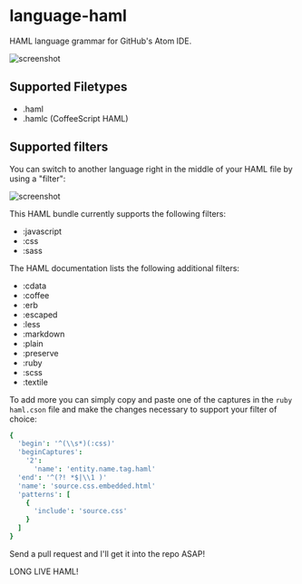 
language-haml
=============
HAML language grammar for GitHub's Atom IDE.

![screenshot](http://ridingtheclutch.com.s3.amazonaws.com/images/language-haml.png)

## Supported Filetypes

* .haml
* .hamlc (CoffeeScript HAML)

## Supported filters

You can switch to another language right in the middle of your HAML file by
using a "filter":

![screenshot](http://ridingtheclutch.com.s3.amazonaws.com/images/haml_filters.png)

This HAML bundle currently supports the following filters:

* :javascript
* :css
* :sass

The HAML documentation lists the following additional filters:

* :cdata
* :coffee
* :erb
* :escaped
* :less
* :markdown
* :plain
* :preserve
* :ruby
* :scss
* :textile

To add more you can simply copy and paste one of the captures in the `ruby haml.cson` file
and make the changes necessary to support your filter of choice:

```cson
{
  'begin': '^(\\s*)(:css)'
  'beginCaptures':
    '2':
      'name': 'entity.name.tag.haml'
  'end': '^(?! *$|\\1 )'
  'name': 'source.css.embedded.html'
  'patterns': [
    {
      'include': 'source.css'
    }
  ]
}
```

Send a pull request and I'll get it into the repo ASAP!

LONG LIVE HAML!

